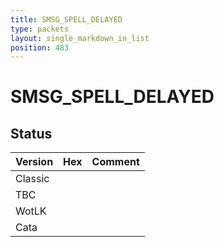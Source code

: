 ```yaml
---
title: SMSG_SPELL_DELAYED
type: packets
layout: single_markdown_in_list
position: 483
---
```


# SMSG_SPELL_DELAYED

## Status

Version | Hex | Comment
---------- | ---------- | ---------- 
Classic |  |  
TBC |  |  
WotLK |  |  
Cata |  |  
